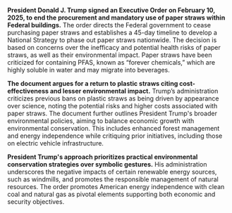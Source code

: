 **President Donald J. Trump signed an Executive Order on February 10, 2025, to end the procurement and mandatory use of paper straws within Federal buildings.** The order directs the Federal government to cease purchasing paper straws and establishes a 45-day timeline to develop a National Strategy to phase out paper straws nationwide. The decision is based on concerns over the inefficacy and potential health risks of paper straws, as well as their environmental impact. Paper straws have been criticized for containing PFAS, known as “forever chemicals,” which are highly soluble in water and may migrate into beverages.

**The document argues for a return to plastic straws citing cost-effectiveness and lesser environmental impact.** Trump’s administration criticizes previous bans on plastic straws as being driven by appearance over science, noting the potential risks and higher costs associated with paper straws. The document further outlines President Trump's broader environmental policies, aiming to balance economic growth with environmental conservation. This includes enhanced forest management and energy independence while critiquing prior initiatives, including those on electric vehicle infrastructure.

**President Trump's approach prioritizes practical environmental conservation strategies over symbolic gestures.** His administration underscores the negative impacts of certain renewable energy sources, such as windmills, and promotes the responsible management of natural resources. The order promotes American energy independence with clean coal and natural gas as pivotal elements supporting both economic and security objectives.